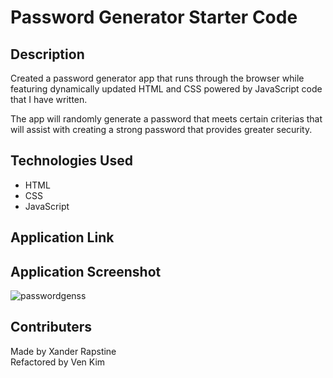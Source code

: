 # Password Generator Starter Code

## Description
Created a password generator app that runs through the browser while featuring dynamically updated HTML and CSS powered by JavaScript code that I have written.

The app will randomly generate a password that meets certain criterias that will assist with creating a strong password that provides greater security.

## Technologies Used
- HTML
- CSS
- JavaScript

## Application Link



## Application Screenshot

![passwordgenss](https://user-images.githubusercontent.com/85568921/136669093-a344a71c-5197-46f9-82c0-7891ca7ae55a.png)

## Contributers
Made by Xander Rapstine
</br>
Refactored by Ven Kim
